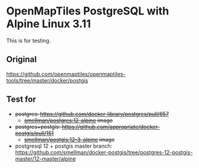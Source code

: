 # OpenMapTiles PostgreSQL with Alpine Linux 3.11

This is for testing.

## Original

https://github.com/openmaptiles/openmaptiles-tools/tree/master/docker/postgis

## Test for

- ~~postgres: https://github.com/docker-library/postgres/pull/657~~
  - ~~[smellman/postgres:12-alpine](https://hub.docker.com/r/smellman/postgres) image~~
- ~~postgres+postgis: https://github.com/appropriate/docker-postgis/pull/151~~
  - ~~[smellman/postgis:12-3-alpine](https://hub.docker.com/r/smellman/postgis) image~~
- postgresql 12 + postgis master branch: https://github.com/smellman/docker-postgis/tree/postgres-12-postgis-master/12-master/alpine

